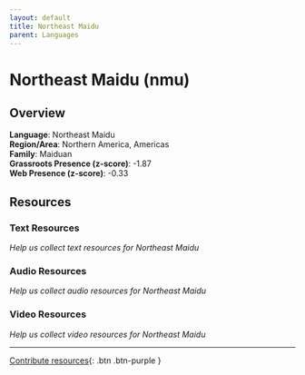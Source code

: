 ```yaml
---
layout: default
title: Northeast Maidu
parent: Languages
---
```


# Northeast Maidu (nmu)

## Overview

**Language**: Northeast Maidu  
**Region/Area**: Northern America, Americas  
**Family**: Maiduan  
**Grassroots Presence (z-score)**: -1.87  
**Web Presence (z-score)**: -0.33  

## Resources

### Text Resources
*Help us collect text resources for Northeast Maidu*

### Audio Resources
*Help us collect audio resources for Northeast Maidu*

### Video Resources
*Help us collect video resources for Northeast Maidu*

---

[Contribute resources](https://forms.office.com/e/1SfLJx3u1r){: .btn .btn-purple }
